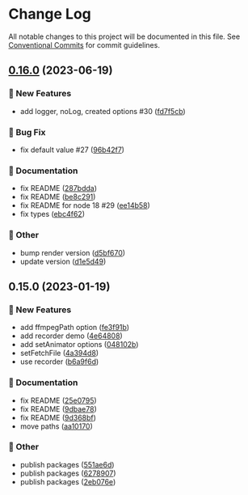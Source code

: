 # Change Log

All notable changes to this project will be documented in this file.
See [Conventional Commits](https://conventionalcommits.org) for commit guidelines.

## [0.16.0](https://github.com/daybrush/scenejs-render/compare/@scenejs/render@0.15.0...@scenejs/render@0.16.0) (2023-06-19)


### :rocket: New Features

* add logger, noLog, created options #30 ([fd7f5cb](https://github.com/daybrush/scenejs-render/commit/fd7f5cb5948d025193676f44a62b72dca7ab41bd))


### :bug: Bug Fix

* fix default value #27 ([96b42f7](https://github.com/daybrush/scenejs-render/commit/96b42f70d9bc72195491080c4c5ae3e8000e1a7d))


### :memo: Documentation

* fix README ([287bdda](https://github.com/daybrush/scenejs-render/commit/287bddabc010854c9ad5f3d8fbe294a70f11b2e3))
* fix README ([be8c291](https://github.com/daybrush/scenejs-render/commit/be8c291f5d0de37d3975afad79ea85679cc0c17d))
* fix README for node 18 #29 ([ee14b58](https://github.com/daybrush/scenejs-render/commit/ee14b581d940fe98e921f41eb9d41cd55d746c21))
* fix types ([ebc4f62](https://github.com/daybrush/scenejs-render/commit/ebc4f627253916779ed33357f2aa763473bea469))


### :mega: Other

* bump render version ([d5bf670](https://github.com/daybrush/scenejs-render/commit/d5bf6702d4508a80f2c67a3d87bad8fdc7a874ae))
* update version ([d1e5d49](https://github.com/daybrush/scenejs-render/commit/d1e5d49e204757f8a35e1c092c92962dc59402ff))



## 0.15.0 (2023-01-19)


### :rocket: New Features

* add ffmpegPath option ([fe3f91b](https://github.com/daybrush/scenejs-render/commit/fe3f91bc11fa99d386f8f27cf2bf15d2f09e34a1))
* add recorder demo ([4e64808](https://github.com/daybrush/scenejs-render/commit/4e648080b4dd6d13232ad1fe1b388073289b510a))
* add setAnimator options ([048102b](https://github.com/daybrush/scenejs-render/commit/048102b1d2f220367d4262e7aaeffe42141858a1))
* setFetchFile ([4a394d8](https://github.com/daybrush/scenejs-render/commit/4a394d86fcdda6bf1d76492a2b40db900c8fd374))
* use recorder ([b6a9f6d](https://github.com/daybrush/scenejs-render/commit/b6a9f6d919d14563fdebfcbe844dea507c064b7d))


### :memo: Documentation

* fix README ([25e0795](https://github.com/daybrush/scenejs-render/commit/25e0795c00f1d87bdf6c6625e2f1856052b6f9b6))
* fix README ([9dbae78](https://github.com/daybrush/scenejs-render/commit/9dbae78daaecc0ae08948f56ca44efd83fd911c7))
* fix README ([9d368bf](https://github.com/daybrush/scenejs-render/commit/9d368bff00c679181d5a902c3daeb818a257911d))
* move paths ([aa10170](https://github.com/daybrush/scenejs-render/commit/aa10170927c415edfa2f0f519a2f71c2449355fc))


### :mega: Other

* publish packages ([551ae6d](https://github.com/daybrush/scenejs-render/commit/551ae6d9b65c77dcd85307fc8c8eab9ae0129703))
* publish packages ([6278907](https://github.com/daybrush/scenejs-render/commit/6278907961dea2fbce948d83e437c2abcd313f79))
* publish packages ([2eb076e](https://github.com/daybrush/scenejs-render/commit/2eb076ec637830a8a6b226d4999d7fd2b6c41146))
